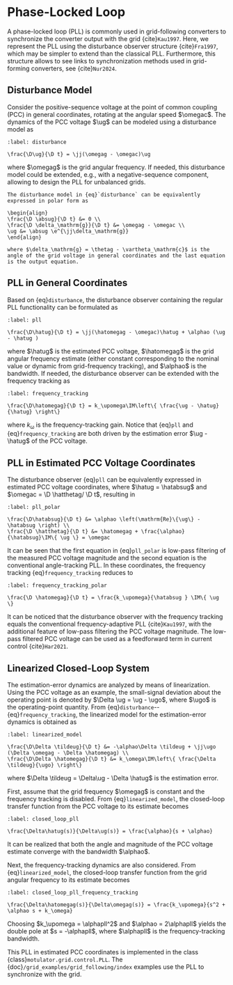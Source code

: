 # Phase-Locked Loop

A phase-locked loop (PLL) is commonly used in grid-following converters to synchronize the converter output with the grid {cite}`Kau1997`. Here, we represent the PLL using the disturbance observer structure {cite}`Fra1997`, which may be simpler to extend than the classical PLL. Furthermore, this structure allows to see links to synchronization methods used in grid-forming converters, see {cite}`Nur2024`.

## Disturbance Model

Consider the positive-sequence voltage at the point of common coupling (PCC) in general coordinates, rotating at the angular speed $\omegac$. The dynamics of the PCC voltage $\ug$ can be modeled using a disturbance model as

```{math}
:label: disturbance

\frac{\D\ug}{\D t} = \jj(\omegag - \omegac)\ug
```

where $\omegag$ is the grid angular frequency. If needed, this disturbance model could be extended, e.g., with a negative-sequence component, allowing to design the PLL for unbalanced grids.

```{note}
The disturbance model in {eq}`disturbance` can be equivalently expressed in polar form as

\begin{align}
\frac{\D \absug}{\D t} &= 0 \\
\frac{\D \delta_\mathrm{g}}{\D t} &= \omegag - \omegac \\
\ug &= \absug \e^{\jj\delta_\mathrm{g}}
\end{align}

where $\delta_\mathrm{g} = \thetag - \vartheta_\mathrm{c}$ is the angle of the grid voltage in general coordinates and the last equation is the output equation.
```

## PLL in General Coordinates

Based on {eq}`disturbance`, the disturbance observer containing the regular PLL functionality can be formulated as

```{math}
:label: pll

\frac{\D\hatug}{\D t} = \jj(\hatomegag - \omegac)\hatug + \alphao (\ug - \hatug )
```

where $\hatug$ is the estimated PCC voltage, $\hatomegag$ is the grid angular frequency estimate (either constant corresponding to the nominal value or dynamic from grid-frequency tracking), and $\alphao$ is the bandwidth. If needed, the disturbance observer can be extended with the frequency tracking as

```{math}
:label: frequency_tracking

\frac{\D\hatomegag}{\D t} = k_\upomega\IM\left\{ \frac{\ug - \hatug}{\hatug} \right\}
```

where $k_\upomega$ is the frequency-tracking gain. Notice that {eq}`pll` and {eq}`frequency_tracking` are both driven by the estimation error $\ug - \hatug$ of the PCC voltage.

## PLL in Estimated PCC Voltage Coordinates

The disturbance observer {eq}`pll` can be equivalently expressed in estimated PCC voltage coordinates, where $\hatug = \hatabsug$ and $\omegac = \D \hatthetag/ \D t$, resulting in

```{math}
:label: pll_polar

\frac{\D\hatabsug}{\D t} &= \alphao \left(\mathrm{Re}\{\ug\} - \hatabsug \right) \\
\frac{\D \hatthetag}{\D t} &= \hatomegag + \frac{\alphao}{\hatabsug}\IM\{ \ug \} = \omegac
```

It can be seen that the first equation in {eq}`pll_polar` is low-pass filtering of the measured PCC voltage magnitude and the second equation is the conventional angle-tracking PLL. In these coordinates, the frequency tracking {eq}`frequency_tracking` reduces to

```{math}
:label: frequency_tracking_polar

\frac{\D \hatomegag}{\D t} = \frac{k_\upomega}{\hatabsug } \IM\{ \ug \}
```

It can be noticed that the disturbance observer with the frequency tracking equals the conventional frequency-adaptive PLL {cite}`Kau1997`, with the additional feature of low-pass filtering the PCC voltage magnitude. The low-pass filtered PCC voltage can be used as a feedforward term in current control {cite}`Har2021`.

## Linearized Closed-Loop System

The estimation-error dynamics are analyzed by means of linearization. Using the PCC voltage as an example, the small-signal deviation about the operating point is denoted by $\Delta \ug = \ug - \ugo$, where $\ugo$ is the operating-point quantity. From {eq}`disturbance`--{eq}`frequency_tracking`, the linearized model for the estimation-error dynamics is obtained as

```{math}
:label: linearized_model

\frac{\D\Delta \tildeug}{\D t} &= -\alphao\Delta \tildeug + \jj\ugo (\Delta \omegag - \Delta \hatomegag) \\
\frac{\D\Delta \hatomegag}{\D t} &= k_\omega\IM\left\{ \frac{\Delta \tildeug}{\ugo} \right\}
```

where $\Delta \tildeug = \Delta\ug - \Delta \hatug$ is the estimation error.

First, assume that the grid frequency $\omegag$ is constant and the frequency tracking is disabled. From {eq}`linearized_model`, the closed-loop transfer function from the PCC voltage to its estimate becomes

```{math}
:label: closed_loop_pll

\frac{\Delta\hatug(s)}{\Delta\ug(s)} = \frac{\alphao}{s + \alphao}
```

It can be realized that both the angle and magnitude of the PCC voltage estimate converge with the bandwidth $\alphao$.

Next, the frequency-tracking dynamics are also considered. From {eq}`linearized_model`, the closed-loop transfer function from the grid angular frequency to its estimate becomes

```{math}
:label: closed_loop_pll_frequency_tracking

\frac{\Delta\hatomegag(s)}{\Delta\omegag(s)} = \frac{k_\upomega}{s^2 + \alphao s + k_\omega}
```

Choosing $k_\upomega = \alphapll^2$ and $\alphao = 2\alphapll$ yields the double pole at $s = -\alphapll$, where $\alphapll$ is the frequency-tracking bandwidth.

This PLL in estimated PCC coordinates is implemented in the class {class}`motulator.grid.control.PLL`. The {doc}`/grid_examples/grid_following/index` examples use the PLL to synchronize with the grid.
